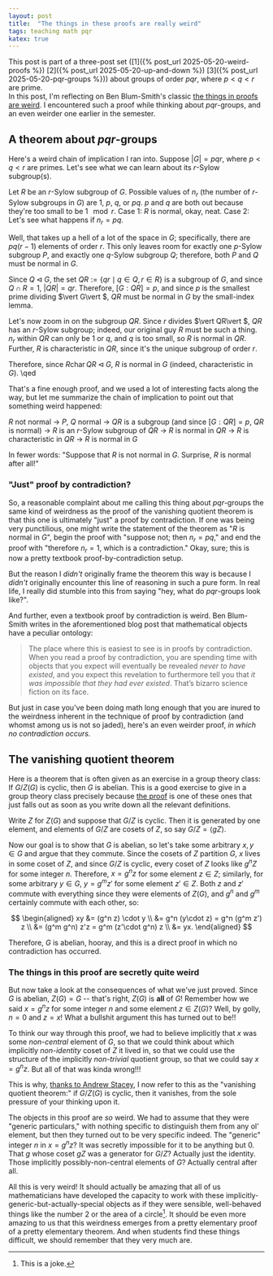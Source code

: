 ```yaml
---
layout: post
title:  "The things in these proofs are really weird"
tags: teaching math pqr
katex: true
---
```


This post is part of a three-post set 
([1]({% post_url 2025-05-20-weird-proofs %}) 
 [2]({% post_url 2025-05-20-up-and-down %})
 [3]({% post_url 2025-05-20-pqr-groups %}))
about groups of order $pqr$, where $p<q<r$ are prime.  
In this post, I'm reflecting on Ben Blum-Smith's classic [the things in proofs are weird](https://blogs.ams.org/matheducation/2020/05/20/the-things-in-proofs-are-weird-a-thought-on-student-difficulties/). I encountered such a proof while thinking about $pqr$-groups, and an even weirder one earlier in the semester.

## A theorem about $pqr$-groups

Here's a weird chain of implication I ran into. Suppose $\vert G\vert  = pqr$, where $p<q<r$ are primes. Let's see what we can learn about its $r$-Sylow subgroup(s).

Let $R$ be an $r$-Sylow subgroup of $G$. Possible values of $n_r$ (the number of $r$-Sylow subgroups in $G$) are $1$, $p$, $q$, or $pq$. $p$ and $q$ are both out because they're too small to be $1\!\! \mod r$. Case 1: $R$ is normal, okay, neat. Case 2: Let's see what happens if $n_r = pq$.

Well, that takes up a hell of a lot of the space in $G$; specifically, there are $pq(r-1)$ elements of order $r$. This only leaves room for exactly one $p$-Sylow subgroup $P$, and exactly one $q$-Sylow subgroup $Q$; therefore, both $P$ and $Q$ must be normal in $G$. 

Since $Q\triangleleft G$, the set $QR := \{qr \mid q\in Q, r\in R\}$ is a subgroup of $G$, and since $Q\cap R = 1$, $\vert QR\vert  = qr$. Therefore, $[G:QR] = p$, and since $p$ is the smallest prime dividing $\vert G\vert $, $QR$ must be normal in $G$ by the small-index lemma.

Let's now zoom in on the subgroup $QR$. Since $r$ divides $\vert QR\vert $, $QR$ has an $r$-Sylow subgroup; indeed, our original guy $R$ must be such a thing. $n_r$ within $QR$ can only be $1$ or $q$, and $q$ is too small, so $R$ is normal in $QR$. Further, $R$ is characteristic in $QR$, since it's the unique subgroup of order $r$. 

Therefore, since $R \operatorname{char} QR \triangleleft G$, $R$ is normal in $G$ (indeed, characteristic in $G$). \qed

That's a fine enough proof, and we used a lot of interesting facts along the way, but let me summarize the chain of implication to point out that something weird happened: 

$R$ not normal → $P$, $Q$ normal → $QR$ is a subgroup (and since $[G:QR] = p$, $QR$ is normal) → $R$ is an $r$-Sylow subgroup of $QR$ → $R$ is normal in $QR$ → $R$ is characteristic in $QR$ → $R$ is normal in $G$

In fewer words: "Suppose that $R$ is not normal in $G$. Surprise, $R$ is normal after all!"

### "Just" proof by contradiction?

So, a reasonable complaint about me calling this thing about $pqr$-groups the same kind of weirdness as the proof of the vanishing quotient theorem is that this one is ultimately "just" a proof by contradiction. If one was being very punctilious, one might write the statement of the theorem as "$R$ is normal in $G$", begin the proof with "suppose not; then $n_r = pq$," and end the proof with "therefore $n_r = 1$, which is a contradiction." Okay, sure; this is now a pretty textbook proof-by-contradiction setup.

But the reason I *didn't* originally frame the theorem this way is because I *didn't* originally encounter this line of reasoning in such a pure form. In real life, I really did stumble into this from saying "hey, what do $pqr$-groups look like?". 

And further, even a textbook proof by contradiction is weird. Ben Blum-Smith writes in the aforementioned blog post that mathematical objects have a peculiar ontology:

> The place where this is easiest to see is in proofs by contradiction. When you read a proof by contradiction, you are spending time with objects that you expect will eventually be revealed *never to have existed*, and you expect this revelation to furthermore tell you that *it was impossible that they had ever existed*. That’s bizarro science fiction on its face.

But just in case you've been doing math long enough that you are inured to the weirdness inherent in the technique of proof by contradiction (and whomst among us is not so jaded), here's an even weirder proof, *in which no contradiction occurs.*

## The vanishing quotient theorem

Here is a theorem that is often given as an exercise in a group theory class: If $G/Z(G)$ is cyclic, then $G$ is abelian. This is a good exercise to give in a group theory class precisely because [the proof](https://bsky.app/profile/sbagley.bsky.social/post/3ljnzmjnvgk27) is one of these ones that just falls out as soon as you write down all the relevant definitions. 

Write $Z$ for $Z(G)$ and suppose that $G/Z$ is cyclic. Then it is generated by one element, and elements of $G/Z$ are cosets of $Z$, so say $G/Z = \langle gZ \rangle$.

Now our goal is to show that $G$ is abelian, so let's take some arbitrary $x, y\in G$ and argue that they commute. Since the cosets of $Z$ partition $G$, $x$ lives in some coset of $Z$, and since $G/Z$ is cyclic, every coset of $Z$ looks like $g^n Z$ for some integer $n$. Therefore, $x=g^n z$ for some element $z\in Z$; similarly, for some arbitrary $y\in G$, $y = g^m z'$ for some element $z' \in Z$. Both $z$ and $z'$ commute with everything since they were elements of $Z(G)$, and $g^n$ and $g^m$ certainly commute with each other, so:

$$
\begin{aligned}
    xy &= (g^n z) \cdot y \\
       &= g^n (y\cdot z) = g^n (g^m z') z \\
       &= (g^m g^n) z'z = g^m (z'\cdot g^n) z \\
       &= yx. 
\end{aligned}
$$

Therefore, $G$ is abelian, hooray, and this is a direct proof in which no contradiction has occurred.

### The things in this proof are secretly quite weird

But now take a look at the consequences of what we've just proved. Since $G$ is abelian, $Z(G) = G$ -- that's right, $Z(G)$ is **all** of $G$! Remember how we said $x = g^n z$ for some integer $n$ and some element $z\in Z(G)$? Well, by golly, $n = 0$ and $z=x$! What a bullshit argument this has turned out to be!!

To think our way through this proof, we had to believe implicitly that $x$ was some *non-central* element of $G$, so that we could think about which implicitly *non-identity* coset of $Z$ it lived in, so that we could use the structure of the implicitly *non-trivial* quotient group, so that we could say $x = g^n z$. But all of that was kinda wrong!!!

This is why, [thanks to Andrew Stacey](https://bsky.app/profile/mathforge.org/post/3lorf74l6qk2u), I now refer to this as the "vanishing quotient theorem:" if $G/Z(G)$ is cyclic, then it vanishes, from the sole pressure of your thinking upon it.

The objects in this proof are *so* weird. We had to assume that they were "generic particulars," with nothing specific to distinguish them from any ol' element, but then they turned out to be very specific indeed. The "generic" integer $n$ in $x=g^n z$? It was secretly impossible for it to be anything but 0. That $g$ whose coset $gZ$ was a generator for $G/Z$? Actually just the identity. Those implicitly possibly-non-central elements of $G$? Actually central after all.

All this is very weird! It should actually be amazing that all of us mathematicians have developed the capacity to work with these implicitly-generic-but-actually-special objects as if they were sensible, well-behaved things like the number 2 or the area of a circle[^1]. It should be even more amazing to us that this weirdness emerges from a pretty elementary proof of a pretty elementary theorem. And when students find these things difficult, we should remember that they very much are.

[^1]: This is a joke.
